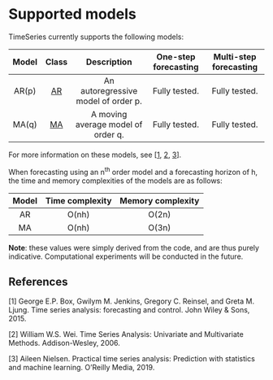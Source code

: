 # Supported models

TimeSeries currently supports the following models:

| Model | Class | Description | One-step forecasting | Multi-step forecasting |
| :----: | :----: | :----: | :----: | :----: |
| AR(p) | [AR](TimeSeries/classts_1_1AR.md) | An autoregressive model of order p. | Fully tested. | Fully tested. |
| MA(q) | [MA](TimeSeries/classts_1_1MA.md) | A moving average model of order q. | Fully tested. | Fully tested. |

For more information on these models, see [[1](#1), [2](#2), [3](#3)].

When forecasting using an n<sup>th</sup> order model and a forecasting horizon of h, the time and memory complexities of the models are as follows:

| Model | Time complexity | Memory complexity |
| :----: | :----: | :----: |
| AR | O(nh) | O(2n) |
| MA | O(nh) | O(3n) |

**Note**: these values were simply derived from the code, and are thus purely indicative. Computational experiments will be conducted in the future.

## References

<a id="1">[1]</a> George E.P. Box, Gwilym M. Jenkins, Gregory C. Reinsel, and Greta M. Ljung. Time series analysis: forecasting and control. John Wiley & Sons, 2015.

<a id="2">[2]</a> William W.S. Wei. Time Series Analysis: Univariate and Multivariate Methods. Addison-Wesley, 2006.

<a id="3">[3]</a> Aileen Nielsen. Practical time series analysis: Prediction with statistics and machine learning. O’Reilly Media, 2019.